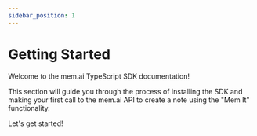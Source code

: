 ```yaml
---
sidebar_position: 1
---
```


# Getting Started

Welcome to the mem.ai TypeScript SDK documentation!

This section will guide you through the process of installing the SDK and making your first call to the mem.ai API to create a note using the "Mem It" functionality.

Let's get started!
